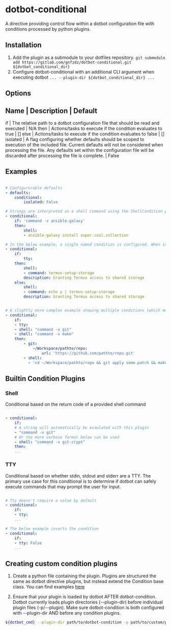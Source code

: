 # dotbot-conditional

A directive providing control flow within a dotbot configuration file with conditions processed by python plugins.

## Installation

1. Add the plugin as a submodule to your dotfiles repository.
   `git submodule add https://gitlab.com/gnfzdz/dotbot-conditional.git ${dotbot_conditional_dir}`
2. Configure dotbot-conditional with an additional CLI argument when executing dotbot
   `... --plugin-dir ${dotbot_conditional_dir} ...`

## Options

Name | Description | Default
-------------
if | The relative path to a dotbot configuration file that should be read and executed | N/A
then | Actions/tasks to execute if the condition evaluates to true | []
else | Actions/tasks to execute if the condition evaluates to false | []
isolated | A flag configuring whether defaults should be scoped to execution of the included file. Current defaults will not be considered when processing the file. Any defaults set within the configuration file will be discarded after processing the file is complete. | False

## Examples

```yaml

# Configururable defaults
- defaults:
    conditional:
        isolated: False

# Strings are interpreted as a shell command using the ShellCondition plugin
- conditional:
    if: 'command -v ansible-galaxy'
    then:
        shell:
        - ansible-galaxy install super.cool.collection

# In the below example, a single named condition is configured. When stdin, stdout, stderr are attached to a TTY, the plugin will execute a command that may prompt for user input. Otherwise, it will attempt to automate the commands execution.
- conditional:
    if:
        tty:
    then:
        shell:
        - command: termux-setup-storage
        description: Granting Termux access to shared storage
    else:
        shell:
        - command: echo y | termux-setup-storage
        description: Granting Termux access to shared storage


# A slightly more complex example showing multiple conditions (which must all be true) and a list of actions to execute
- conditional:
    if:
    - tty:
    - shell: "command -v git"
    - shell: "command -v make"
    then:
        - git:
            ~/Workspace/pathto/repo:
                url: 'https://github.com/pathto/repo.git'
        - shell:
          - 'cd ~/Workspace/pathto/repo && git apply some.patch && make install'

```

## Builtin Condition Plugins

### Shell
Conditional based on the return code of a provided shell command

```yaml

- conditional:
    if:
    # A string will automatically be evaulated with this plugin
    - "command -v git"
    # Or the more verbose format below can be used
    - shell: "command -v git-crypt"
    then:
    ...

```

### TTY
Conditional based on whether stdin, stdout and stderr are a TTY. The primary use case for this conditional is to determine if dotbot can safely execute commands that may prompt the user for input.

```yaml

# Tty doesn't require a value by default
- conditional:
    if:
    - tty:
    ...

# The below example inverts the condition
- conditional:
    if:
    - tty: False
    ...

```

## Creating custom condition plugins

1. Create a python file containing the plugin. Plugins are structured the same as dotbot directive plugins, but instead extend the Condition base class. You can find examples [here](https://gitlab.com/gnfzdz/dotbot-conditional/-/tree/main/dotbot_conditional/conditions)

2. Ensure that your plugin is loaded by dotbot AFTER dotbot-condition. Dotbot currently loads plugin directories (--plugin-dir) before individual plugin files (-p/--plugin). Make sure dotbot-condition is both configured with --plugin-dir AND before any condition plugins.
```sh
${dotbot_cmd} --plugin-dir path/to/dotbot-condition -p path/to/custom/plugin.py
```
